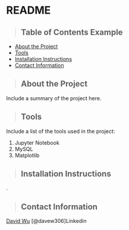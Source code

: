 # README
>## Table of Contents Example
* [About the Project](#about_the_project)
* [Tools](#tools)
* [Installation Instructions](#installation_instructions)
* [Contact Information](#contact)

<a class="anchor" id="about the project"></a>
>## About the Project
Include a summary of the project here.
<a class="anchor" id="tools"></a>
>## Tools
Include a list of the tools used in the project:
1. Jupyter Notebook
2. MySQL
3. Matplotlib
<a class="anchor" id="about the project"></a>
>## Installation Instructions
.
<a class="anchor" id="contact"></a>
>## Contact Information
[David Wu](https://www.linkedin.com/in/david-wu-58086188/)
[@davew306]Linkedin